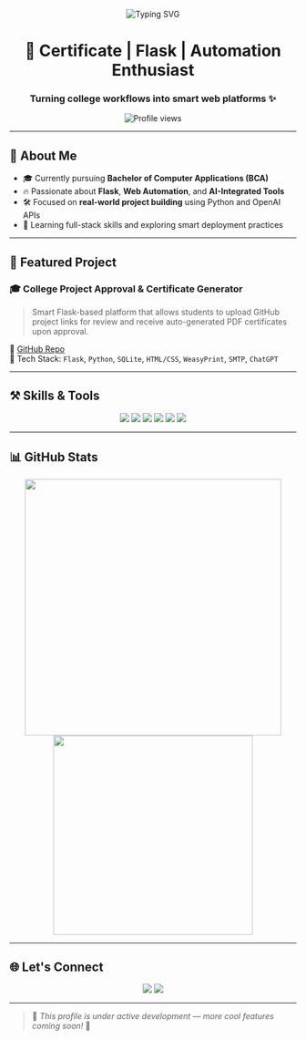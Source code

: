<p align="center">
  <img src="https://readme-typing-svg.demolab.com?font=Fira+Code&weight=600&size=24&pause=1000&color=F76647&center=true&vCenter=true&width=450&lines=Hi+%F0%9F%91%8B%2C+I'm+Rhushi+Hebbar;BCA+Final+Year+Student;Flask+Developer+%7C+Web+Automator;Building+Real-World+Projects+with+ChatGPT" alt="Typing SVG" />
</p>

<h1 align="center">🚀 Certificate | Flask | Automation Enthusiast</h1>
<h3 align="center">Turning college workflows into smart web platforms ✨</h3>

<p align="center">
  <img src="https://komarev.com/ghpvc/?username=rhushihebbar07&label=Profile%20views&color=0e75b6&style=for-the-badge" alt="Profile views" />
</p>

---

## 💼 About Me

- 🎓 Currently pursuing **Bachelor of Computer Applications (BCA)**  
- 🔥 Passionate about **Flask**, **Web Automation**, and **AI-Integrated Tools**  
- 🛠️ Focused on **real-world project building** using Python and OpenAI APIs  
- 🧠 Learning full-stack skills and exploring smart deployment practices

---

## 🚀 Featured Project

### 🎓 College Project Approval & Certificate Generator

> Smart Flask-based platform that allows students to upload GitHub project links for review and receive auto-generated PDF certificates upon approval.

🔗 [GitHub Repo](https://github.com/rhushihebbar07/officialwebpage)  
🧰 Tech Stack: `Flask`, `Python`, `SQLite`, `HTML/CSS`, `WeasyPrint`, `SMTP`, `ChatGPT`

---

## ⚒️ Skills & Tools

<p align="center">
  <img src="https://img.shields.io/badge/Python-3.11-blue?style=for-the-badge&logo=python&logoColor=white"/>
  <img src="https://img.shields.io/badge/Flask-Web%20Framework-black?style=for-the-badge&logo=flask"/>
  <img src="https://img.shields.io/badge/SQLite-003B57?style=for-the-badge&logo=sqlite&logoColor=white"/>
  <img src="https://img.shields.io/badge/HTML5-E34F26?style=for-the-badge&logo=html5&logoColor=white"/>
  <img src="https://img.shields.io/badge/CSS3-1572B6?style=for-the-badge&logo=css3&logoColor=white"/>
  <img src="https://img.shields.io/badge/JavaScript-F7DF1E?style=for-the-badge&logo=javascript&logoColor=black"/>
</p>

---

## 📊 GitHub Stats

<p align="center">
  <img src="https://github-readme-stats.vercel.app/api?username=rhushihebbar07&show_icons=true&theme=radical&hide_border=true&bg_color=00000000" width="450"/>
  <img src="https://github-readme-stats.vercel.app/api/top-langs/?username=rhushihebbar07&layout=compact&theme=radical&hide_border=true&bg_color=00000000" width="350"/>
</p>

---

## 🌐 Let's Connect

<p align="center">
  <a href="mailto:rhushihebbar22@gmail.com"><img src="https://img.shields.io/badge/Email-D14836?style=for-the-badge&logo=gmail&logoColor=white"/></a>
  <a href="https://github.com/rhushihebbar07"><img src="https://img.shields.io/badge/GitHub-100000?style=for-the-badge&logo=github&logoColor=white"/></a>
</p>

---

> 🔧 *This profile is under active development — more cool features coming soon!* 🚀
